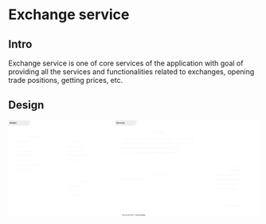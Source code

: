 # Exchange service
## Intro
Exchange service is one of core services of the application with goal of providing all the services and functionalities related to exchanges, opening trade positions, getting prices, etc.

## Design
![Design](docs/design.drawio.svg)  
